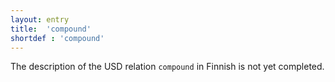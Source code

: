 ```yaml
---
layout: entry
title:  'compound'
shortdef : 'compound'
---
```


The description of the USD relation `compound` in Finnish is not yet
completed.
